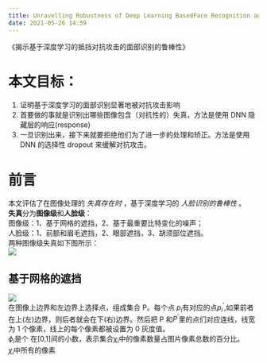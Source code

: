 ```yaml
---
title: Unravelling Robustness of Deep Learning BasedFace Recognition against Adversarial Attacks
date: 2021-05-26 14:59
---
```

《揭示基于深度学习的抵挡对抗攻击的面部识别的鲁棒性》

# 本文目标：  
1. 证明基于深度学习的面部识别显著地被对抗攻击影响
2. 首要做的事就是识别出哪些图像包含（对抗性的）失真，方法是使用 DNN 隐藏层的响应(response)
3. 一旦识别出来，接下来就要拒绝他们为了进一步的处理和矫正。方法是使用 DNN 的选择性 dropout 来缓解对抗攻击。    
# 前言  
本文评估了在图像处理的 *失真存在时* ，基于深度学习的 *人脸识别的鲁棒性* 。     
**失真**分为**图像级**和**人脸级**：    
图像级：1、基于网格的遮挡，2、基于最重要比特变化的噪声；    
人脸级：1、前额和眉毛遮挡，2、眼部遮挡，3、胡须部位遮挡。    
两种图像级失真如下图所示：  
![](./_image/2021-05-26/2021-05-26-21-10-49@2x.png)  

## 基于网格的遮挡  
![](./_image/2021-05-26/2021-05-26-21-20-48@2x.png)   
在图像上边界和左边界上选择点，组成集合 P。每个点 $p_i$有对应的点$p_i^{'}$,如果前者在上(左)边界，则后者就会在下(右)边界。然后把 P 和$P^{'}$里的点们对应连线，线宽为 1 个像素，线上的每个像素都被设置为 0 灰度值。  
$\phi_i$是个 在[0,1]间的小数，表示集合$\chi_i$中的像素数量占图片像素总数的百分比。   
$\chi_i$中所有的像素